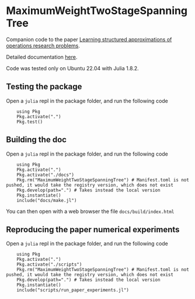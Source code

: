 # MaximumWeightTwoStageSpanningTree

Companion code to the paper [Learning structured approximations of operations research problems](https://hal.science/hal-03281894).

Detailed documentation [here](https://axelparmentier.github.io/MaximumWeightTwoStageSpanningTree.jl/dev/).

Code was tested only on Ubuntu 22.04 with Julia 1.8.2.

## Testing the package

Open a `julia` repl in the package folder, and run the following code

```
    using Pkg
    Pkg.activate(".")
    Pkg.test()
```

## Building the doc

Open a `julia` repl in the package folder, and run the following code

```
    using Pkg
    Pkg.activate(".")
    Pkg.activate("./docs")
    Pkg.rm("MaximumWeightTwoStageSpanningTree") # Manifest.toml is not pushed, it would take the registry version, which does not exist
    Pkg.develop(path=".") # Takes instead the local version
    Pkg.instantiate()
    include("docs/make.jl")
```

You can then open with a web browser the file `docs/build/index.html`

## Reproducing the paper numerical experiments

Open a `julia` repl in the package folder, and run the following code

```
    using Pkg
    Pkg.activate(".")
    Pkg.activate("./scripts")
    Pkg.rm("MaximumWeightTwoStageSpanningTree") # Manifest.toml is not pushed, it would take the registry version, which does not exist
    Pkg.develop(path=".") # Takes instead the local version
    Pkg.instantiate()
    include("scripts/run_paper_experiments.jl")
```